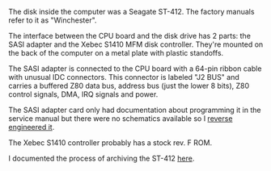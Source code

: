The disk inside the computer was a Seagate ST-412. The factory manuals refer to it as "Winchester".

The interface between the CPU board and the disk drive has 2 parts: the SASI adapter and the Xebec S1410 MFM disk controller. They're mounted on the back of the computer on a metal plate with plastic standoffs.

The SASI adapter is connected to the CPU board with a 64-pin ribbon cable with unusual IDC connectors. This connector is labeled "J2 BUS" and carries a buffered Z80 data bus, address bus (just the lower 8 bits), Z80 control signals, DMA, IRQ signals and power.

The SASI adapter card only had documentation about programming it in the service manual but there were no schematics available so I [reverse engineered it](https://github.com/jjakob/IskraDeltaPartnerSASIAdapter).

The Xebec S1410 controller probably has a stock rev. F ROM.

I documented the process of archiving the ST-412 [here](../story/c07_disk_archiving.md).
